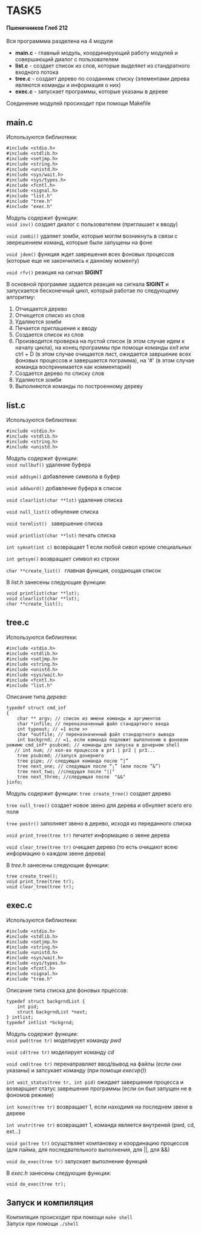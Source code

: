 # TASK5

#### Пшеничников Глеб 212

Вся программма разделена на 4 модуля  
* **main.c** - главный модуль, координирующий работу модулей и совершающий диалог с пользователем  
* **list.c** - создает список из слов, которые выделяет из стандратного входного потока  
* **tree.c** - создает дерево по созданнмк списку (элементами дерева являются команды и информация о них)  
* **exec.c** - запускает программы, которые указаны в дереве  

Соединение модулей просиходит при помощи Makefile


## main.c
Используются библиотеки:
```
#include <stdio.h>
#include <stdlib.h>
#include <setjmp.h>
#include <string.h>
#include <unistd.h>
#include <sys/wait.h>
#include <sys/types.h>
#include <fcntl.h>
#include <signal.h>
#include "list.h"
#include "tree.h"
#include "exec.h"
```
Модуль содержит функции:  
`void inv()` создает диалог с пользователем (приглашает к вводу)

`void zombi()` удаляет зомби, которые моглм возникнуть в связи с зверешением команд, которые были запущены на фоне

`void jdem()` функция ждет заврешения всех фоновых процессов (которые еще не закончились к данному моменту)

`void rfv()` реакция на сигнал **SIGINT**

В основной программе задается реакция на сигнала  **SIGINT** и запускается бесконечный цикл, который работае по следующему алгоритму:
1) Отчищается дерево
2) Отчищется списко из слов
3) Удаляются зомби
4) Печается приглашение к вводу
5) Создается список из слов
6) Производится проверка на пустой список (в этом случае идем к началу цикла), на конец программы при помощи команды _exit_  или ctrl + D (в этом случае очищается лист, ожидается завршение всех фоновых процессов и завершается пограмма), на '#' (в этом случае команда воспринимается как комментарий)
7) Создается дерево по списку слов
8) Удаляются зомби
9) Выполняются команды по построенному дереву



## list.c 
Используются библиотеки:
```
#include <stdio.h>
#include <stdlib.h>
#include <string.h>
#include <unistd.h>
```
Модуль содержит функции:  
`void nullbuf()` удаление буфера

`void addsym()` добавление символа в буфер

`void addword()` добавление буфера в список  

`void clearlist(char **lst)` удаление списка  

`void null_list()` обнуление списка  

`void termlist() ` завершение списка  

`void printlist(char **lst)` печать списка  

`int symset(int c)` возвращает 1 если любой сивол кроме специальных  

`int getsym()` возвращает символ из строки

`char **create_list() ` главная функция, создающая список

В _list.h_ занесены следующие функции:
```
void printlist(char **lst);
void clearlist(char **lst);
char **create_list();
```

## tree.c 
Используются библиотеки:
```
#include <stdio.h>
#include <stdlib.h>
#include <setjmp.h>
#include <string.h>
#include <unistd.h>
#include <sys/wait.h>
#include <fcntl.h>
#include "list.h"
```
Описание типа _дерева_:
```typedef struct cmd_inf *tree;
typedef struct cmd_inf 
{
    char ** argv; // список из имени команды и аргументов
    char *infile; // переназначенный файл стандартного ввода
    int typeout; // =1 если >> 
    char *outfile; // переназначенный файл стандартного вывода
    int backgrnd; // =1, если команда подлежит выполнению в фоновом режиме cmd_inf* psubcmd; // команды для запуска в дочернем shell
   // int num; // кол-во процессов в pr1 | pr2 | pr3...
    tree psubcmd; //запуск дочернего
    tree pipe; // следующая команда после “|”
    tree next_one; // следующая после “;” (или после “&”)
    tree next_two; //следущая после "||"
    tree next_three; //следующая после  "&&"
}info;
```
Модуль содержит функции: 
`tree create_tree()` создает дерево

`tree null_tree()` создает новое звено для дерева и обнуляет всего его поля  

`tree postr()` заполняет звено в дерево, исходя из переданного списка  

`void print_tree(tree tr)` печатет информацию о звене дерева   

`void clear_tree(tree tr)` очищает дерево (то есть очищают всею информацию о каждом звене дерева)  

В _tree.h_ занесены следующие функции:
```
tree create_tree();
void print_tree(tree tr);
void clear_tree(tree tr);
```

## exec.c 
Используются библиотеки:
```
#include <stdio.h>
#include <stdlib.h>
#include <setjmp.h>
#include <string.h>
#include <unistd.h>
#include <sys/wait.h>
#include <sys/types.h>
#include <fcntl.h>
#include <signal.h>
#include "tree.h"
```
Описание типа списка для фоновых прцессов:
```
typedef struct backgrndList {
    int pid;
    struct backgrndList *next;
} intlist;
typedef intlist *bckgrnd;
```
Модуль содержит функции:   
`void pwd(tree tr)` моделирует команду _pwd_  

`void cd(tree tr)` моделирует команду _cd_  

`void cmd(tree tr)` перенаправляет ввод/вывод на файлы (если они указаны) и запсукает команду (при помощи _execvp()_)  

`int wait_status(tree tr, int pid)` ожидает завершения процесса и возварщает статус заврешения программы (если он был запущен не в фономов режиме)  

`int konez(tree tr)` возвращает 1, если находимя на последнем звене в дереве  

`int vnutr(tree tr)` возвращает 1, команда является внутреней (pwd, cd, ext...)

`void go(tree tr)` осущствляет компановку и координацию процессов (для пайма, для последвательного выполнения, для  ||, для &&)  

`void do_exec(tree tr)` запускает выполнение функций  


В _exec.h_ занесены следующие функции:
```
void do_exec(tree tr);
```


## Запуск и компиляция
Компиляция происходит при помощи `make shell`  
Запуск при помощи `./shell`